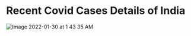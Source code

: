 # Recent Covid Cases Details of India


![Image 2022-01-30 at 1 43 35 AM](https://user-images.githubusercontent.com/72129763/151676193-017f7bd3-41bc-4da9-90d0-f4c47da845e8.jpeg)
